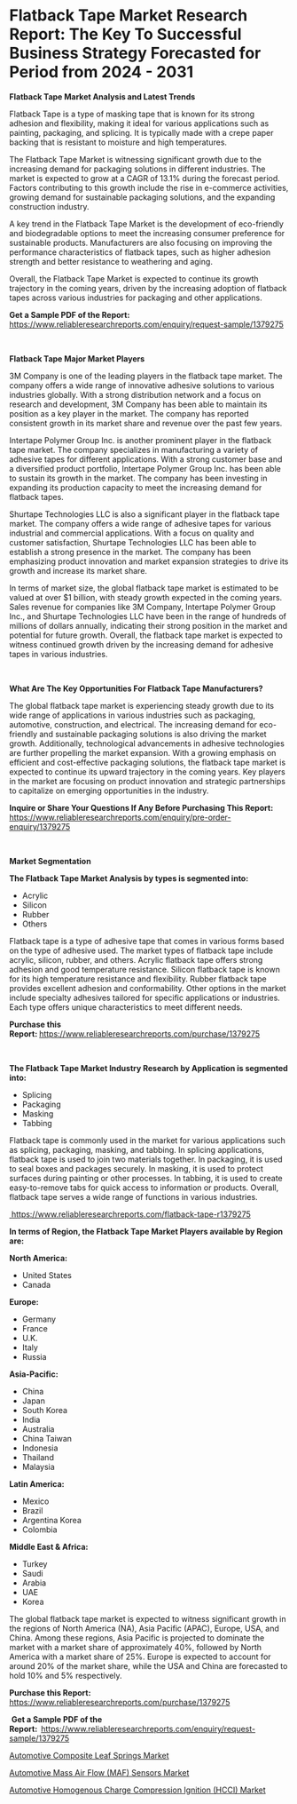<p><h1>Flatback Tape Market Research Report: The Key To Successful Business Strategy Forecasted for Period from 2024 - 2031</h1></p><p><strong>Flatback Tape Market Analysis and Latest Trends</strong></p>
<p><p>Flatback Tape is a type of masking tape that is known for its strong adhesion and flexibility, making it ideal for various applications such as painting, packaging, and splicing. It is typically made with a crepe paper backing that is resistant to moisture and high temperatures.</p><p>The Flatback Tape Market is witnessing significant growth due to the increasing demand for packaging solutions in different industries. The market is expected to grow at a CAGR of 13.1% during the forecast period. Factors contributing to this growth include the rise in e-commerce activities, growing demand for sustainable packaging solutions, and the expanding construction industry.</p><p>A key trend in the Flatback Tape Market is the development of eco-friendly and biodegradable options to meet the increasing consumer preference for sustainable products. Manufacturers are also focusing on improving the performance characteristics of flatback tapes, such as higher adhesion strength and better resistance to weathering and aging.</p><p>Overall, the Flatback Tape Market is expected to continue its growth trajectory in the coming years, driven by the increasing adoption of flatback tapes across various industries for packaging and other applications.</p></p>
<p><strong>Get a Sample PDF of the Report:&nbsp;</strong> <a href="https://www.reliableresearchreports.com/enquiry/request-sample/1379275">https://www.reliableresearchreports.com/enquiry/request-sample/1379275</a></p>
<p>&nbsp;</p>
<p><strong>Flatback Tape Major Market Players</strong></p>
<p><p>3M Company is one of the leading players in the flatback tape market. The company offers a wide range of innovative adhesive solutions to various industries globally. With a strong distribution network and a focus on research and development, 3M Company has been able to maintain its position as a key player in the market. The company has reported consistent growth in its market share and revenue over the past few years.</p><p>Intertape Polymer Group Inc. is another prominent player in the flatback tape market. The company specializes in manufacturing a variety of adhesive tapes for different applications. With a strong customer base and a diversified product portfolio, Intertape Polymer Group Inc. has been able to sustain its growth in the market. The company has been investing in expanding its production capacity to meet the increasing demand for flatback tapes.</p><p>Shurtape Technologies LLC is also a significant player in the flatback tape market. The company offers a wide range of adhesive tapes for various industrial and commercial applications. With a focus on quality and customer satisfaction, Shurtape Technologies LLC has been able to establish a strong presence in the market. The company has been emphasizing product innovation and market expansion strategies to drive its growth and increase its market share.</p><p>In terms of market size, the global flatback tape market is estimated to be valued at over $1 billion, with steady growth expected in the coming years. Sales revenue for companies like 3M Company, Intertape Polymer Group Inc., and Shurtape Technologies LLC have been in the range of hundreds of millions of dollars annually, indicating their strong position in the market and potential for future growth. Overall, the flatback tape market is expected to witness continued growth driven by the increasing demand for adhesive tapes in various industries.</p></p>
<p>&nbsp;</p>
<p><strong>What Are The Key Opportunities For Flatback Tape Manufacturers?</strong></p>
<p><p>The global flatback tape market is experiencing steady growth due to its wide range of applications in various industries such as packaging, automotive, construction, and electrical. The increasing demand for eco-friendly and sustainable packaging solutions is also driving the market growth. Additionally, technological advancements in adhesive technologies are further propelling the market expansion. With a growing emphasis on efficient and cost-effective packaging solutions, the flatback tape market is expected to continue its upward trajectory in the coming years. Key players in the market are focusing on product innovation and strategic partnerships to capitalize on emerging opportunities in the industry.</p></p>
<p><strong>Inquire or Share Your Questions If Any Before Purchasing This Report:</strong> <a href="https://www.reliableresearchreports.com/enquiry/pre-order-enquiry/1379275">https://www.reliableresearchreports.com/enquiry/pre-order-enquiry/1379275</a></p>
<p>&nbsp;</p>
<p><strong>Market Segmentation</strong></p>
<p><strong>The Flatback Tape Market Analysis by types is segmented into:</strong></p>
<p><ul><li>Acrylic</li><li>Silicon</li><li>Rubber</li><li>Others</li></ul></p>
<p><p>Flatback tape is a type of adhesive tape that comes in various forms based on the type of adhesive used. The market types of flatback tape include acrylic, silicon, rubber, and others. Acrylic flatback tape offers strong adhesion and good temperature resistance. Silicon flatback tape is known for its high temperature resistance and flexibility. Rubber flatback tape provides excellent adhesion and conformability. Other options in the market include specialty adhesives tailored for specific applications or industries. Each type offers unique characteristics to meet different needs.</p></p>
<p><strong>Purchase this Report:&nbsp;</strong><a href="https://www.reliableresearchreports.com/purchase/1379275">https://www.reliableresearchreports.com/purchase/1379275</a></p>
<p>&nbsp;</p>
<p><strong>The Flatback Tape Market Industry Research by Application is segmented into:</strong></p>
<p><ul><li>Splicing</li><li>Packaging</li><li>Masking</li><li>Tabbing</li></ul></p>
<p><p>Flatback tape is commonly used in the market for various applications such as splicing, packaging, masking, and tabbing. In splicing applications, flatback tape is used to join two materials together. In packaging, it is used to seal boxes and packages securely. In masking, it is used to protect surfaces during painting or other processes. In tabbing, it is used to create easy-to-remove tabs for quick access to information or products. Overall, flatback tape serves a wide range of functions in various industries.</p></p>
<p><a href="https://www.reliableresearchreports.com/flatback-tape-r1379275">&nbsp;https://www.reliableresearchreports.com/flatback-tape-r1379275</a></p>
<p><strong>In terms of Region, the Flatback Tape Market Players available by Region are:</strong></p>
<p>
    <p> <strong> North America: </strong>
        <ul>
            <li>United States</li>
            <li>Canada</li>
        </ul>
        </p> 
    <p> <strong> Europe: </strong>
        <ul>
            <li>Germany</li>
            <li>France</li>
            <li>U.K.</li>
            <li>Italy</li>
            <li>Russia</li>
        </ul>
        </p> 
    <p> <strong> Asia-Pacific: </strong>
        <ul>
            <li>China</li>
            <li>Japan</li>
            <li>South Korea</li>
            <li>India</li>
            <li>Australia</li>
            <li>China Taiwan</li>
            <li>Indonesia</li>
            <li>Thailand</li>
            <li>Malaysia</li>
        </ul>
        </p> 
    <p> <strong> Latin America: </strong>
        <ul>
            <li>Mexico</li>
            <li>Brazil</li>
            <li>Argentina Korea</li>
            <li>Colombia</li>
        </ul>
        </p> 
    <p> <strong> Middle East & Africa: </strong>
        <ul>
            <li>Turkey</li>
            <li>Saudi</li>
            <li>Arabia</li>
            <li>UAE</li>
            <li>Korea</li>
        </ul>
    </p>
    </p>
<p><p>The global flatback tape market is expected to witness significant growth in the regions of North America (NA), Asia Pacific (APAC), Europe, USA, and China. Among these regions, Asia Pacific is projected to dominate the market with a market share of approximately 40%, followed by North America with a market share of 25%. Europe is expected to account for around 20% of the market share, while the USA and China are forecasted to hold 10% and 5% respectively.</p></p>
<p><strong>Purchase this Report: </strong><a href="https://www.reliableresearchreports.com/purchase/1379275">https://www.reliableresearchreports.com/purchase/1379275</a></p>
<p>&nbsp;<strong>Get a Sample PDF of the Report:&nbsp;&nbsp;</strong><a href="https://www.reliableresearchreports.com/enquiry/request-sample/1379275">https://www.reliableresearchreports.com/enquiry/request-sample/1379275</a></p>
<p><strong></strong></p>
<p><p><a href="https://github.com/LitzyGulgowski2023/Market-Research-Report-List-1/blob/main/automotive-composite-leaf-springs-market.md">Automotive Composite Leaf Springs Market</a></p><p><a href="https://github.com/zkngisync/Market-Research-Report-List-1/blob/main/automotive-mass-air-flow-maf-sensors-market.md">Automotive Mass Air Flow (MAF) Sensors Market</a></p><p><a href="https://github.com/brendafegmorris532/Market-Research-Report-List-1/blob/main/automotive-homogenous-charge-compression-ignition-hcci-market.md">Automotive Homogenous Charge Compression Ignition (HCCI) Market</a></p></p>